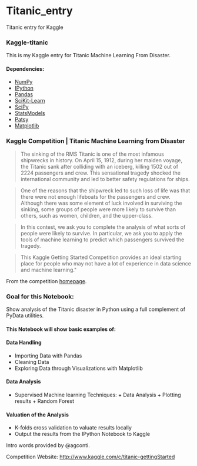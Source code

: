 # Titanic_entry
Titanic entry for Kaggle

### Kaggle-titanic
This is my Kaggle entry for Titanic Machine Learning From Disaster. 

#### Dependencies:
* [NumPy](http://www.numpy.org/)
* [IPython](http://ipython.org/)
* [Pandas](http://pandas.pydata.org/)
* [SciKit-Learn](http://scikit-learn.org/stable/)
* [SciPy](http://www.scipy.org/)
* [StatsModels](http://statsmodels.sourceforge.net/)
* [Patsy](http://patsy.readthedocs.org/en/latest/)
* [Matplotlib](http://matplotlib.org/)


### Kaggle Competition | Titanic Machine Learning from Disaster

>The sinking of the RMS Titanic is one of the most infamous shipwrecks in history.  On April 15, 1912, during her maiden voyage, the Titanic sank after colliding with an iceberg, killing 1502 out of 2224 passengers and crew.  This sensational tragedy shocked the international community and led to better safety regulations for ships.

>One of the reasons that the shipwreck led to such loss of life was that there were not enough lifeboats for the passengers and crew.  Although there was some element of luck involved in surviving the sinking, some groups of people were more likely to survive than others, such as women, children, and the upper-class.

>In this contest, we ask you to complete the analysis of what sorts of people were likely to survive.  In particular, we ask you to apply the tools of machine learning to predict which passengers survived the tragedy.

>This Kaggle Getting Started Competition provides an ideal starting place for people who may not have a lot of experience in data science and machine learning."

From the competition [homepage](http://www.kaggle.com/c/titanic-gettingStarted).

### Goal for this Notebook:
Show analysis of the Titanic disaster in Python using a full complement of PyData utilities. 

#### This Notebook will show basic examples of:
#### Data Handling
*   Importing Data with Pandas
*   Cleaning Data
*   Exploring Data through Visualizations with Matplotlib

#### Data Analysis
*    Supervised Machine learning Techniques:
    +   Data Analysis
    +   Plotting results
    +   Random Forest
    

#### Valuation of the Analysis
*   K-folds cross validation to valuate results locally
*   Output the results from the IPython Notebook to Kaggle

Intro words provided by @agconti.

Competition Website: http://www.kaggle.com/c/titanic-gettingStarted
